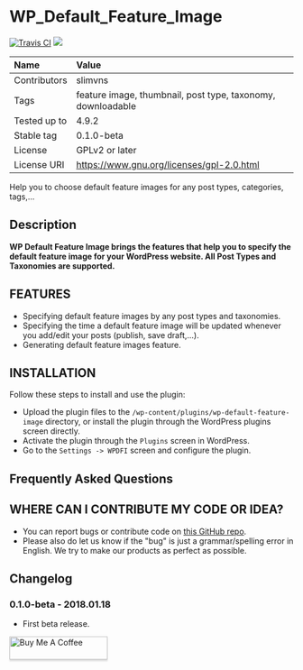 # WP_Default_Feature_Image
<p>
<a href="https://travis-ci.org/buiquangduc/WP_Default_Feature_Image/"><img src="https://api.travis-ci.org/buiquangduc/WP_Default_Feature_Image.svg?branch=master" alt="Travis CI"></a> 
<a href="https://scrutinizer-ci.com/g/buiquangduc/WP_Default_Feature_Image/?branch=master"><img src="https://scrutinizer-ci.com/g/buiquangduc/WP_Default_Feature_Image/badges/quality-score.png?b=master"></a>
</p>

| Name | Value |
|:---|:---|
| Contributors | slimvns |
|Tags| feature image, thumbnail, post type, taxonomy, downloadable |
| Tested up to | 4.9.2 |
| Stable tag | 0.1.0-beta |
| License | GPLv2 or later |
| License URI | https://www.gnu.org/licenses/gpl-2.0.html |

Help you to choose default feature images for any post types, categories, tags,...

## Description

**WP Default Feature Image brings the features that help you to specify the default feature image for your WordPress website. All Post Types and Taxonomies are supported.**

## FEATURES 

* Specifying default feature images by any post types and taxonomies.
* Specifying the time a default feature image will be updated whenever you add/edit your posts (publish, save draft,...).
* Generating default feature images feature.

## INSTALLATION 

Follow these steps to install and use the plugin:

- Upload the plugin files to the `/wp-content/plugins/wp-default-feature-image` directory, or install the plugin through the WordPress plugins screen directly.
- Activate the plugin through the `Plugins` screen in WordPress.
- Go to the `Settings -> WPDFI` screen and configure the plugin.

## Frequently Asked Questions 

## WHERE CAN I CONTRIBUTE MY CODE OR IDEA? 

* You can report bugs or contribute code on [this GitHub repo](https://github.com/buiquangduc/WP_Default_Feature_Image).
* Please also do let us know if the \"bug\" is just a grammar/spelling error in English. We try to make our products as perfect as possible.

## Changelog

### 0.1.0-beta - 2018.01.18

* First beta release.

<a href="https://www.buymeacoffee.com/SoWU2GN"><img src="https://www.buymeacoffee.com/assets/img/custom_images/white_img.png" alt="Buy Me A Coffee" style="height: 41px !important;width: 174px !important;box-shadow: 0px 3px 2px 0px rgba(190, 190, 190, 0.5) !important;-webkit-box-shadow: 0px 3px 2px 0px rgba(190, 190, 190, 0.5) !important;" target="_blank"></a>
